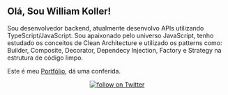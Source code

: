 
##  Olá, Sou William Koller!
Sou desenvolvedor backend, atualmente desenvolvo APIs utilizando TypeScript/JavaScript. 
Sou apaixonado pelo universo JavaScript, tenho estudado os conceitos de Clean Architecture e utilizado os patterns como: Builder, Composite, Decorator, Dependecy Injection, Factory e Strategy na estrutura de código limpo.

Este é meu [Portfólio](https://williamkoller.github.io), dá uma conferida.




<p align="center">
  <a href="https://twitter.com/intent/follow?screen_name=williamkoller">
    <img src="https://img.shields.io/twitter/follow/williamkoller?style=social&logo=twitter"
    alt="follow on Twitter"></a>
</p>  

